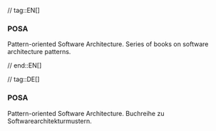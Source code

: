 // tag::EN[]
### POSA

Pattern-oriented Software Architecture. Series of books on software architecture
patterns.



// end::EN[]

// tag::DE[]
### POSA

Pattern-oriented Software Architecture.
Buchreihe zu Softwarearchitekturmustern.


